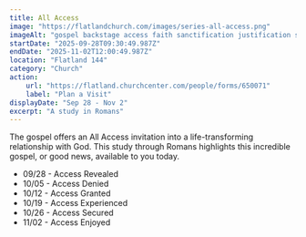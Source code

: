 ```yaml
---
title: All Access
image: "https://flatlandchurch.com/images/series-all-access.png"
imageAlt: "gospel backstage access faith sanctification justification salvation righteousness Jesus"
startDate: "2025-09-28T09:30:49.987Z"
endDate: "2025-11-02T12:00:49.987Z"
location: "Flatland 144"
category: "Church"
action:
    url: "https://flatland.churchcenter.com/people/forms/650071"
    label: "Plan a Visit"
displayDate: "Sep 28 - Nov 2"
excerpt: "A study in Romans"
---
```

The gospel offers an All Access invitation into a life-transforming relationship with God. This study through Romans highlights this incredible gospel, or good news, available to you today.

<ul>
<li>09/28 - Access Revealed</li>
<li>10/05 - Access Denied</li>
<li>10/12 - Access Granted</li>
<li>10/19 - Access Experienced</li>
<li>10/26 - Access Secured</li>
<li>11/02 - Access Enjoyed</li>
</ul>
